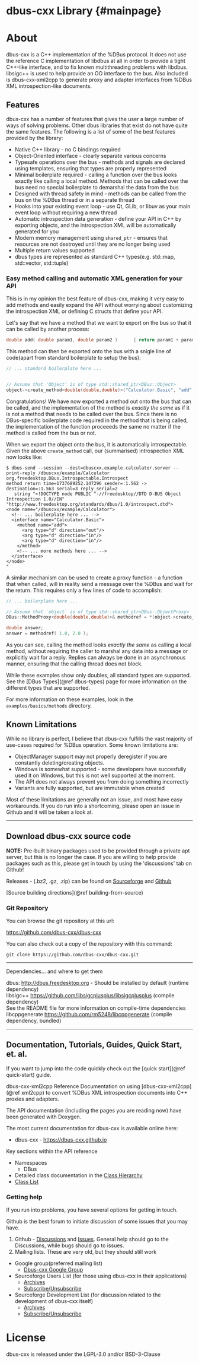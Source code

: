 dbus-cxx Library {#mainpage}
===


# About
dbus-cxx is a C++ implementation of the %DBus protocol. It does not use the reference C
implementation of libdbus at all in order to provide a tight C++-like interface, and to
fix known multithreading problems with libdbus.  libsigc++ is used to help provide an
OO interface to the bus.
Also included is dbus-cxx-xml2cpp to generate proxy and adapter interfaces from %DBus XML
introspection-like documents.

## Features

dbus-cxx has a number of features that gives the user a large number of ways of solving
problems.  Other dbus libraries that exist do not have quite the same features.  The
following is a list of some of the best features provided by the library:

* Native C++ library - no C bindings required
* Object-Oriented interface - clearly separate various concerns
* Typesafe operations over the bus - methods and signals are declared using
 templates, ensuring that types are properly represented
* Minimal boilerplate required - calling a function over the bus looks exactly
 like calling a local method.  Methods that can be called over the bus need no
 special boilerplate to demarshal the data from the bus
* Designed with thread safety in mind - methods can be called from the bus on
 the %DBus thread or in a separate thread
* Hooks into your existing event loop - use Qt, GLib, or libuv as your main
 event loop without requiring a new thread
* Automatic introspection data generation - define your API in C++ by exporting
 objects, and the introspection XML will be automatically generated for you
* Modern memory management using `shared_ptr` - ensures that resources are not
 destroyed until they are no longer being used
* Multiple return values supported
* dbus types are represented as standard C++ types(e.g. std::map, std::vector, std::tuple)

### Easy method calling and automatic XML generation for your API

This is in my opinion the best feature of dbus-cxx, making it very easy to add methods and
easily expand the API without worrying about customizing the introspection XML or defining
C structs that define your API.

Let's say that we have a method that we want to export on the bus so that it can be called
by another process:

```cpp
double add( double param1, double param2 )      { return param1 + param2; }
```

This method can then be exported onto the bus with a snigle line of code(apart from
standard boilerplate to setup the bus):

```cpp
// ... standard boilerplate here ...


// Assume that 'Object' is of type std::shared_ptr<DBus::Object>
object->create_method<double(double,double)>("Calculator.Basic", "add", sigc::ptr_fun(add) );
```

Congratulations!  We have now exported a method out onto the bus that can be called,
and the implementation of the method is _exactly the same_ as if it is not a method
that needs to be called over the bus.  Since there is no DBus-specific boilerplate
code required in the method that is being called, the implementation of the
function proceeeds the same no matter if the method is called from the bus or not.

When we export the object onto the bus, it is automatically introspectable.
Given the above `create_method` call, our (summarised) introspection XML now looks like:

```
$ dbus-send --session --dest=dbuscxx.example.calculator.server --print-reply /dbuscxx/example/Calculator org.freedesktop.DBus.Introspectable.Introspect
method return time=1737689252.147296 sender=:1.562 -> destination=:1.563 serial=3 reply_serial=2
   string "<!DOCTYPE node PUBLIC "-//freedesktop//DTD D-BUS Object Introspection 1.0//EN"
"http://www.freedesktop.org/standards/dbus/1.0/introspect.dtd">
<node name="/dbuscxx/example/Calculator">
  <!-- ... boilerplate here ... -->
  <interface name="Calculator.Basic">
    <method name="add">
      <arg type="d" direction="out"/>
      <arg type="d" direction="in"/>
      <arg type="d" direction="in"/>
    </method>
    <!-- ... more methods here ... -->
  </interface>
</node>
"
```

A similar mechanism can be used to create a proxy function - a function that when
called, will in reality send a message over the %DBus and wait for the return.
This requires only a few lines of code to accomplish:

```cpp
// ... boilerplate here ...

// Assume that `object` is of type std::shared_ptr<DBus::ObjectProxy>
DBus::MethodProxy<double(double,double)>& methodref = *(object->create_method<double(double,double)>("Calculator.Basic", "add"));

double answer;
answer = methodref( 1.0, 2.0 );
```

As you can see, calling the method looks _exactly the same_ as calling a local
method, without requiring the caller to marshal any data into a message or
explicitly wait for a reply.  Replies can always be done in an asynchronous
manner, ensuring that the calling thread does not block.

While these examples show only doubles, all standard types are supported.  See the
[DBus Types](@ref dbus-types) page for more information on the different types
that are supported.

For more information on these examples, look in the `examples/basics/methods` directory.

## Known Limitations

While no library is perfect, I believe that dbus-cxx fulfills the vast majority
of use-cases required for %DBus operation.  Some known limitations are:

* ObjectManager support may not properly deregister if you are constantly
 deleting/creating objects.
* Windows is somewhat supported - some developers have succesfully used it on
 Windows, but this is not well supported at the moment.
* The API does not always prevent you from doing something incorrectly
* Variants are fully supported, but are immutable when created

Most of these limitations are generally not an issue, and most have easy
workarounds.  If you do run into a shortcoming, please open an issue in Github
and it will be taken a look at.
 
---
## Download dbus-cxx source code

**NOTE:** Pre-built binary packages used to be provided through a private apt server, but this is no longer the case.
If you are willing to help provide packages such as this, please get in touch by using the 'discussions' tab on Github!
 

Releases - (.bz2, .gz, .zip) can be found on [Sourceforge](http://sourceforge.net/projects/dbus-cxx/files)
and [Github](https://github.com/dbus-cxx/dbus-cxx/releases)

[Source building directions](@ref building-from-source)

### Git Repository
You can browse the git repository at this url:

https://github.com/dbus-cxx/dbus-cxx

You can also check out a copy of the repository with this command:
```
git clone https://github.com/dbus-cxx/dbus-cxx.git
```

---
Dependencies... and where to get them

dbus: http://dbus.freedesktop.org - Should be installed by default (runtime dependency) <br/>
libsigc++ https://github.com/libsigcplusplus/libsigcplusplus (compile dependency) <br/>
See the README file for more information on compile-time dependencies <br/>
libcppgenerate https://github.com/rm5248/libcppgenerate (compile dependency, bundled)

---

## Documentation, Tutorials, Guides, Quick Start, et. al.

If you want to jump into the code quickly check out the [quick start](@ref quick-start) guide.
 
dbus-cxx-xml2cpp Reference
Documentation on using  [dbus-cxx-xml2cpp](@ref xml2cpp) to convert %DBus XML introspection
documents into C++ proxies and adapters.
 
The API documentation (including the pages you are reading now) have been generated
with Doxygen.

The most current documentation for dbus-cxx is available online here:
- dbus-cxx - <a href="https://dbus-cxx.github.io">https://dbus-cxx.github.io</a>

Key sections within the API reference
- Namespaces
  - DBus
- Detailed class documentation in the <a href="hierarchy.html">Class Hierarchy</a>
- <a href="annotated.html">Class List</a>

### Getting help
If you run into problems, you have several options for getting in touch.

Github is the best forum to initiate discussion of some issues that you may have.

1. Github - [Discussions](https://github.com/dbus-cxx/dbus-cxx/discussions) and [Issues](https://github.com/dbus-cxx/dbus-cxx/issues).  General help should go to the Discussions, while bugs should go to issues.
2. Mailing lists.  These are very old, but they should still work

 - Google group(preferred mailing list)
   - <a href="https://groups.google.com/forum/#!forum/dbus-cxx">Dbus-cxx Google Group</a>
 - Sourceforge Users List (for those using dbus-cxx in their applications)
   - <a href="http://sourceforge.net/mailarchive/forum.php?forum_name=dbus-cxx-users">Archives</a>
   - <a href="http://lists.sourceforge.net/mailman/listinfo/dbus-cxx-users">Subscribe/Unsubscribe</a>
 - Sourceforge Development List (for discussion related to the development of dbus-cxx itself)
   - <a href="http://sourceforge.net/mailarchive/forum.php?forum_name=dbus-cxx-devel">Archives</a>
   - <a href="http://lists.sourceforge.net/mailman/listinfo/dbus-cxx-devel">Subscribe/Unsubscribe</a>


# License
dbus-cxx is released under the LGPL-3.0 and/or BSD-3-Clause
